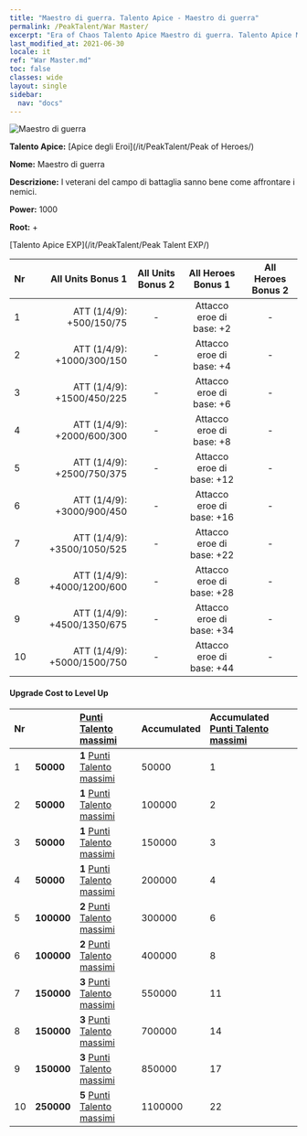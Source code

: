 ```yaml
---
title: "Maestro di guerra. Talento Apice - Maestro di guerra"
permalink: /PeakTalent/War Master/
excerpt: "Era of Chaos Talento Apice Maestro di guerra. Talento Apice Maestro di guerra. Maestro di guerra"
last_modified_at: 2021-06-30
locale: it
ref: "War Master.md"
toc: false
classes: wide
layout: single
sidebar:
  nav: "docs"
---
```


  ![Maestro di guerra](/images/pt/talent_1001.png)

  **Talento Apice:** [Apice degli Eroi](/it/PeakTalent/Peak of Heroes/)

  **Nome:** Maestro di guerra

  **Descrizione:** I veterani del campo di battaglia sanno bene come affrontare i nemici.

  **Power:** 1000

  **Root:** +

  [Talento Apice EXP](/it/PeakTalent/Peak Talent EXP/)

  | Nr | All Units Bonus 1 | All Units Bonus 2 | All Heroes Bonus 1 | All Heroes Bonus 2 |
  |:---|--------------:|:-------------:|:-------------:|:-------------:|
  | 1 | ATT (1/4/9): +500/150/75 | - | Attacco eroe di base: +2 | - |
  | 2 | ATT (1/4/9): +1000/300/150 | - | Attacco eroe di base: +4 | - |
  | 3 | ATT (1/4/9): +1500/450/225 | - | Attacco eroe di base: +6 | - |
  | 4 | ATT (1/4/9): +2000/600/300 | - | Attacco eroe di base: +8 | - |
  | 5 | ATT (1/4/9): +2500/750/375 | - | Attacco eroe di base: +12 | - |
  | 6 | ATT (1/4/9): +3000/900/450 | - | Attacco eroe di base: +16 | - |
  | 7 | ATT (1/4/9): +3500/1050/525 | - | Attacco eroe di base: +22 | - |
  | 8 | ATT (1/4/9): +4000/1200/600 | - | Attacco eroe di base: +28 | - |
  | 9 | ATT (1/4/9): +4500/1350/675 | - | Attacco eroe di base: +34 | - |
  | 10 | ATT (1/4/9): +5000/1500/750 | - | Attacco eroe di base: +44 | - |


#### Upgrade Cost to Level Up

  | Nr | <i class="fas fa-coins"/> | [Punti Talento massimi](/ItemsIT/con_934/) | Accumulated <i class="fas fa-coins"/> | Accumulated [Punti Talento massimi](/ItemsIT/con_934/) |
  |:---|:--------------|:-------------|:-------------|:-------------|
  | 1 | **50000** | **1** [Punti Talento massimi](/ItemsIT/con_934/) | 50000 | 1 |
  | 2 | **50000** | **1** [Punti Talento massimi](/ItemsIT/con_934/) | 100000 | 2 |
  | 3 | **50000** | **1** [Punti Talento massimi](/ItemsIT/con_934/) | 150000 | 3 |
  | 4 | **50000** | **1** [Punti Talento massimi](/ItemsIT/con_934/) | 200000 | 4 |
  | 5 | **100000** | **2** [Punti Talento massimi](/ItemsIT/con_934/) | 300000 | 6 |
  | 6 | **100000** | **2** [Punti Talento massimi](/ItemsIT/con_934/) | 400000 | 8 |
  | 7 | **150000** | **3** [Punti Talento massimi](/ItemsIT/con_934/) | 550000 | 11 |
  | 8 | **150000** | **3** [Punti Talento massimi](/ItemsIT/con_934/) | 700000 | 14 |
  | 9 | **150000** | **3** [Punti Talento massimi](/ItemsIT/con_934/) | 850000 | 17 |
  | 10 | **250000** | **5** [Punti Talento massimi](/ItemsIT/con_934/) | 1100000 | 22 |

